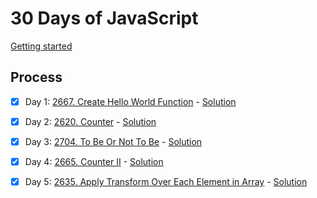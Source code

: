 # 30 Days of JavaScript

[Getting started](https://leetcode.com/studyplan/30-days-of-javascript/)

## Process

- [x] Day 1: [2667. Create Hello World Function](https://leetcode.com/problems/create-hello-world-function/description/?envType=study-plan-v2&envId=30-days-of-javascript) - [Solution](https://github.com/info-chientran/lc-30days-of-javascript/blob/master/day1/index.js)

- [x] Day 2: [2620. Counter](https://leetcode.com/problems/counter/?envType=study-plan-v2&envId=30-days-of-javascript) - [Solution](https://github.com/info-chientran/lc-30days-of-javascript/blob/master/day2/index.js)

- [x] Day 3: [2704. To Be Or Not To Be](https://leetcode.com/problems/to-be-or-not-to-be/?envType=study-plan-v2&envId=30-days-of-javascript) - [Solution](https://github.com/info-chientran/lc-30days-of-javascript/blob/master/day3/index.js)

- [x] Day 4: [2665. Counter II](https://leetcode.com/problems/counter-ii/?envType=study-plan-v2&envId=30-days-of-javascript) - [Solution](https://github.com/info-chientran/lc-30days-of-javascript/blob/master/day4/index.js)

- [x] Day 5: [2635. Apply Transform Over Each Element in Array](https://leetcode.com/problems/apply-transform-over-each-element-in-array/description/?envType=study-plan-v2&envId=30-days-of-javascript) - [Solution](https://github.com/info-chientran/lc-30days-of-javascript/blob/master/day5/index.js)

